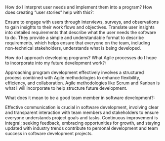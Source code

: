 How do I interpret user needs and implement them into a program? How does creating “user stories” help with this?:

Ensure to engage with users through interviews, surveys, and observations to gain insights to their work flows and objectives.
Translate user insights into detailed requirements that describe what the user needs the software to do.
They provide a simple and understandable format to describe requirements, which helps ensure that everyone on the team, including non-technical stakeholders, understands what is being developed.

How do I approach developing programs? What Agile processes do I hope to incorporate into my future development work?:

Approaching program development effectively involves a structured process combined with Agile methodologies to enhance flexibility, efficiency, and collaboration.
Agile methodologies like Scrum and Kanban is what i will incorporate to help structure future development.

What does it mean to be a good team member in software development?:

Effective communication is crucial in software development, involving clear and transparent interaction with team members and stakeholders to ensure everyone understands project goals and tasks.
Continuous improvement is integral; seeking feedback, embracing opportunities for growth, and staying updated with industry trends contribute to personal development and team success in software development projects.
